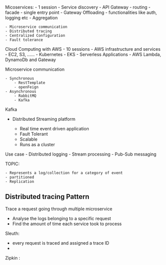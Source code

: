 Micoservices: - 1 session
	- Service discovery
	- API Gateway
		- routing
		- facade - single entry point
		- Gateway Offloading 
			- functionalities like auth, logging etc 
		- Aggregation
			
	- Microservice communication
	- Distributed tracing
	- Centralized Configuration
	- Fault tolerance


Cloud Computing with AWS - 10 sessions
	- AWS infrastructure and services
		- EC2, S3, ......
	- Kubernetes - EKS
	- Serverless Applications
		- AWS Lambda, DynamoDb and Gateway




Microservice communication
	
	- Synchronous
		- RestTemplate
		- openFeign   
	- Asynchronous
		- RabbitMQ
		- Kafka


Kafka

 - Distributed Streaming platform 

	- Real time event driven application
	- Fault Tolerant
	- Scalable
	- Runs as a cluster

Use case 
	- Distributed logging
	- Stream processing
	- Pub-Sub messaging



TOPIC:
	
	- Represents a log/collection for a category of event
	- partitioned
	- Replication



Distributed tracing Pattern
--------------------------

Trace a request going through multiple microservice
- Analyse the logs belonging to a specific request
- Find the amount of time each service took to process


Sleuth:
 - every request is traced and assigned a trace ID
- 




Zipkin :















